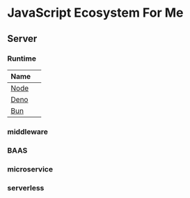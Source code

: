 # JavaScript Ecosystem For Me
## Server
### Runtime
| Name  |  |
| ------------- | ------------- |
| [Node](https://nodejs.org/en)  |   |
| [Deno](https://deno.com/)  |   |
| [Bun](https://bun.sh/)  |  |

### middleware

### BAAS

### microservice

### serverless



